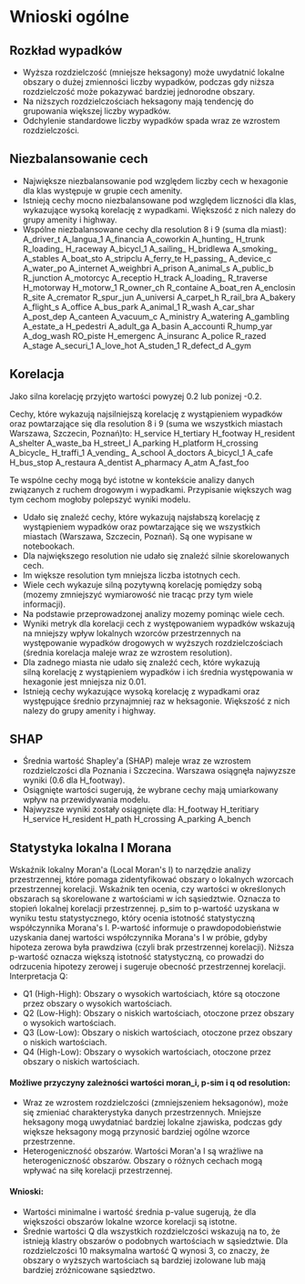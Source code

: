 # Wnioski ogólne 

## Rozkład wypadków
- Wyższa rozdzielczość (mniejsze heksagony) może uwydatnić lokalne obszary o dużej zmienności liczby wypadków, podczas gdy niższa rozdzielczość może pokazywać bardziej jednorodne obszary.
- Na niższych rozdzielczościach heksagony mają tendencję do grupowania większej liczby wypadków.
- Odchylenie standardowe liczby wypadków spada wraz ze wzrostem rozdzielczości. 

## Niezbalansowanie cech
- Największe niezbalansowanie pod względem liczby cech w hexagonie dla klas występuje w grupie cech amenity.
- Istnieją cechy mocno niezbalansowane pod względem liczności dla klas, wykazujące wysoką korelację z wypadkami. Większość z nich nalezy do grupy amenity i highway.
- Wspólne niezbalansowane cechy dla resolution 8 i 9 (suma dla miast):
A_driver_t
A_langua_1
A_financia
A_coworkin
A_hunting_
H_trunk
R_loading_
H_raceway
A_bicycl_1
A_sailing_
H_bridlewa
A_smoking_
A_stables
A_boat_sto
A_stripclu
A_ferry_te
H_passing_
A_device_c
A_water_po
A_internet
A_weighbri
A_prison
A_animal_s
A_public_b
R_junction
A_motorcyc
A_receptio
H_track
A_loading_
R_traverse
H_motorway
H_motorw_1
R_owner_ch
R_containe
A_boat_ren
A_enclosin
R_site
A_cremator
R_spur_jun
A_universi
A_carpet_h
R_rail_bra
A_bakery
A_flight_s
A_office
A_bus_park
A_animal_1
R_wash
A_car_shar
A_post_dep
A_canteen
A_vacuum_c
A_ministry
A_watering
A_gambling
A_estate_a
H_pedestri
A_adult_ga
A_basin
A_accounti
R_hump_yar
A_dog_wash
RO_piste
H_emergenc
A_insuranc
A_police
R_razed
A_stage
A_securi_1
A_love_hot
A_studen_1
R_defect_d
A_gym

## Korelacja
Jako silna korelację przyjęto wartości powyzej 0.2 lub ponizej -0.2.

Cechy, które wykazują najsilniejszą korelację z wystąpieniem wypadków oraz powtarzające się dla resolution 8 i 9 (suma we wszystkich miastach Warszawa, Szczecin, Poznań)to:
H_service
H_tertiary
H_footway
H_resident
A_shelter
A_waste_ba
H_street_l
A_parking
H_platform
H_crossing
A_bicycle_
H_traffi_1
A_vending_
A_school
A_doctors
A_bicycl_1
A_cafe
H_bus_stop
A_restaura
A_dentist
A_pharmacy
A_atm
A_fast_foo


Te wspólne cechy mogą być istotne w kontekście analizy danych związanych z ruchem drogowym i wypadkami. Przypisanie większych wag tym cechom mogłoby polepszyć wyniki modelu.


- Udało się znaleźć cechy, które wykazują najsłabszą korelację z wystąpieniem wypadków oraz powtarzające się we wszystkich miastach (Warszawa, Szczecin, Poznań). Są one wypisane w notebookach.
- Dla największego resolution nie udało się znaleźć silnie skorelowanych cech.
- Im większe resolution tym mniejsza liczba istotnych cech.
- Wiele cech wykazuje silną pozytywną korelację pomiędzy sobą (mozemy zmniejszyć wymiarowość nie tracąc przy tym wiele informacji).
- Na podstawie przeprowadzonej analizy mozemy pominąc wiele cech. 
- Wyniki metryk dla korelacji cech z występowaniem wypadków wskazują na mniejszy wpływ lokalnych wzorców przestrzennych na występowanie wypadków drogowych w wyższych rozdzielczościach (średnia korelacja maleje wraz ze wzrostem resolution). 
- Dla zadnego miasta nie udało się znaleźć cech, które wykazują silną korelację z wystąpieniem wypadków i ich średnia występowania w hexagonie jest mniejsza niz 0.01.
- Istnieją cechy wykazujące wysoką korelację z wypadkami oraz występujące średnio przynajmniej raz w heksagonie. Większość z nich nalezy do grupy amenity i highway. 

## SHAP
- Średnia wartość Shapley'a (SHAP) maleje wraz ze wzrostem rozdzielczości dla Poznania i Szczecina. Warszawa osiągnęła najwyzsze wyniki (0.6 dla H_footway).
- Osiągnięte wartości sugerują, że wybrane cechy mają umiarkowany wpływ na przewidywania modelu. 
- Najwyzsze wyniki zostały osiągnięte dla:
H_footway
H_teritiary
H_service
H_resident
H_path
H_crossing
A_parking
A_bench
 

## Statystyka lokalna I Morana
Wskaźnik lokalny Moran'a (Local Moran's I) to narzędzie analizy przestrzennej, które pomaga zidentyfikować obszary o lokalnych wzorcach przestrzennej korelacji. Wskaźnik ten ocenia, czy wartości w określonych obszarach są skorelowane z wartościami w ich sąsiedztwie. Oznacza to stopień lokalnej korelacji przestrzennej.
p_sim to p-wartość uzyskana w wyniku testu statystycznego, który ocenia istotność statystyczną współczynnika Morana's I. P-wartość informuje o prawdopodobieństwie uzyskania danej wartości współczynnika Morana's I w próbie, gdyby hipoteza zerowa była prawdziwa (czyli brak przestrzennej korelacji). Niższa p-wartość oznacza większą istotność statystyczną, co prowadzi do odrzucenia hipotezy zerowej i sugeruje obecność przestrzennej korelacji.
Interpretacja Q:
- Q1 (High-High): Obszary o wysokich wartościach, które są otoczone przez obszary o wysokich wartościach.
- Q2 (Low-High): Obszary o niskich wartościach, otoczone przez obszary o wysokich wartościach.
- Q3 (Low-Low): Obszary o niskich wartościach, otoczone przez obszary o niskich wartościach. 
- Q4 (High-Low): Obszary o wysokich wartościach, otoczone przez obszary o niskich wartościach. 

#### Możliwe przyczyny zależności wartości moran_i, p-sim i q od resolution:
- Wraz ze wzrostem rozdzielczości (zmniejszeniem heksagonów), może się zmieniać charakterystyka danych przestrzennych. Mniejsze heksagony mogą uwydatniać bardziej lokalne zjawiska, podczas gdy większe heksagony mogą przynosić bardziej ogólne wzorce przestrzenne.
- Heterogeniczność obszarów. Wartości Moran'a I są wrażliwe na heterogeniczność obszarów. Obszary o różnych cechach mogą wpływać na siłę korelacji przestrzennej.

#### Wnioski:
- Wartości minimalne i wartość średnia p-value sugerują, że dla większości obszarów lokalne wzorce korelacji są istotne.
- Średnie wartości Q dla wszystkich rozdzielczości wskazują na to, że istnieją klastry obszarów o podobnych wartościach w sąsiedztwie. Dla rozdzielczości 10 maksymalna wartość Q wynosi 3, co znaczy, że obszary o wyższych wartościach są bardziej izolowane lub mają bardziej zróżnicowane sąsiedztwo.
